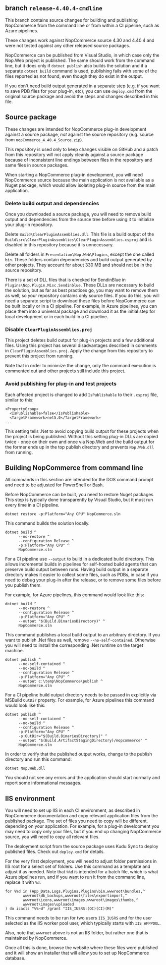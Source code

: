 ## branch `release-4.40.4-cmdline`

This branch contains source changes for building and publishing
NopCommerce from the command line or from within a CI pipeline,
such as Azure pipelines.

These changes work against NopCommerce source 4.30 and 4.40.4
and were not tested against any other released source packages.

NopCommerce can be published from Visual Studio, in which
case only the Nop.Web project is published. The same should
work from the command line, but it does only if `dotnet publish`
also builds the solution and if a separate `dotnet build`
command is used, publishing fails with some of the files
reported as not found, even though they do exist in the
output.

If you don't need build output generated in a separate step
(e.g. if you want to save PDB files for your plug-in, etc),
you can use `deploy.cmd` from the original source package
and avoid the steps and changes described in this file.

## Source package

These changes are intended for NopCommerce plug-in development
against a source package, *not* against the source repository
(e.g. source from `nopCommerce_4.40.4_Source.zip`).

This repository is used only to keep changes visible on GitHub
and a patch from this repository will not apply cleanly against
a source package because of inconsistent line endings between
files in the repository and same files in source packages.

When starting a NopCommerce plug-in development, you will need
NopCommerce source because the main application is not available
as a Nuget package, which would allow isolating plug-in source
from the main application.

### Delete build output and dependencies

Once you downloaded a source package, you will need to remove
build output and dependencies from the source tree before using
it to initialize your plug-in repository.

Delete `Build\ClearPluginAssemblies.dll`. This file is a build
output of the `Build\src\ClearPluginAssemblies\ClearPluginAssemblies.csproj`
and is disabled in this repository because it is unnecessary.

Delete all folders in `Presentation\Nop.Web\Plugins`, except
the one called `bin`. These folders contain dependencies and
build output generated by other projects. They account for
about 330 MB and should not be in the source repository.

There is a set of DLL files that is checked for SendinBlue
in `Plugins\Nop.Plugin.Misc.Sendinblue`. These DLLs are
necessary to build the solution, but as far as best practices
go, you may want to remove them as well, so your repository
contains only source files. If you do this, you will need a
separate script to download these files before NopCommerce
can be built locally or in a CI pipeline. For example, in
Azure pipelines, you can place them into a universal package
and download it as the initial step for local development
or in each build in a CI pipeline.

### Disable `ClearPluginAssemblies.proj`

This project deletes build output for plug-in projects and
a few additional files. Using this project has several
disadvantages described in comments in `ClearPluginAssemblies.proj`.
Apply the change from this repository to prevent this project
from running.

Note that in order to minimize the change, only the command
execution is commented out and other projects still include
this project.

### Avoid publishing for plug-in and test projects

Each affected project is changed to add `IsPublishable` to
their `.csproj` file, similar to this:

    <PropertyGroup>
      <IsPublishable>false</IsPublishable>
      <TargetFramework>net5.0</TargetFramework>
    ...

This setting tells .Net to avoid copying build output for
these projects when the project is being published. Without
this setting plug-in DLLs are copied twice - once on their
own and once via Nop.Web and the build output for the former
ends up in the top publish directory and prevents `Nop.Web.dll`
from running.

## Building NopCommerce from command line

All commands in this section are intended for the DOS command
prompt and need to be adjusted for PowerShell or Bash.

Before NopCommerce can be built, you need to restore Nuget
packages. This step is typically done transparently by
Visual Studio, but it must run every time in a CI pipeline.

    dotnet restore -p:Platform="Any CPU" NopCommerce.sln

This command builds the solution locally.

    dotnet build ^
          --no-restore ^
          --configuration Release ^
          -p:Platform="Any CPU" ^
          NopCommerce.sln

For a CI pipeline use `--output` to build in a dedicated
build directory. This allows incremental builds in pipelines
for self-hosted build agents that can preserve build output
between runs. Having build output in a separate directory
makes it easier to collect some files, such as PDBs, in
case if you need to debug your plug-in after the release,
or to remove some files before you publish them.

For example, for Azure pipelines, this command would look
like this:

    dotnet build ^
          --no-restore ^
          --configuration Release ^
          -p:Platform="Any CPU" ^
          --output "$(Build.BinariesDirectory)" ^
          NopCommerce.sln

This command publishes a local build output to an arbitrary
directory. If you want to publish .Net files as well, remove
`--no-self-contained`. Otherwise you will need to install
the corresponding .Net runtime on the target machine.

    dotnet publish ^
          --no-self-contained ^
          --no-build ^
          --configuration Release ^
          -p:Platform="Any CPU" ^
          --output c:\temp\NopCommerce\publish ^
          NopCommerce.sln

For a CI pipeline build output directory needs to be passed in
explicitly via MSBuild `OutDir` property. For example, for Azure
pipelines this command would look like this:

    dotnet publish ^
          --no-self-contained ^
          --no-build ^
          --configuration Release ^
          -p:Platform="Any CPU" ^
          -p:OutDir="$(Build.BinariesDirectory)" ^
          --output "$(Build.ArtifactStagingDirectory)/nopcommerce" ^
          NopCommerce.sln

In order to verify that the published output works, change
to the publish directory and run this command:

    dotnet Nop.Web.dll

You should not see any errors and the application should start
normally and report some informational messages.

## IIS environment

You will need to set up IIS in each CI environment, as described
in NopCommerce documentation and copy relevant application files
from the published package. The set of files you need to copy
will be different, depending on your application. For example,
for a plug-in development you may need to copy only your files,
but if you end up changing NopCommerce source, you will need to
copy all relevant files.

The deployment script from the source package uses Kudu Sync
to deploy published files. Check out `deploy.cmd` for details.

For the very first deployment, you will need to adjust folder
permissions in IIS root for a select set of folders. Use this
command as a template and adjust it as needed. Note that `%%d`
is intended for a batch file, which is what Azure pipelines
run, and if you want to run it from the command line, replace
it with `%d`.

    for %%d in (App_Data,Logs,Plugins,Plugins\bin,wwwroot\bundles,^
            wwwroot\db_backups,wwwroot\files\exportimport,^
            wwwroot\icons,wwwroot\images,wwwroot\images\thumbs,^
            wwwroot\images\uploaded
    ) do icacls "%%~d" /grant "IIS_IUSRS:(OI)(CI)(M)"

This command needs to be run for two users `IIS_IUSRS` and for
the user selected as the IIS worker pool user, which typically
starts with `IIS APPPOOL`.

Also, note that `wwwroot` above is not an IIS folder, but
rather one that is maintained by NopCommerce.

Once all this is done, browse the website where these files
were published and it will show an installer that will allow
you to set up NopCommerce database.
